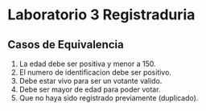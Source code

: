 # Laboratorio 3 Registraduria

## Casos de Equivalencia

1. La edad debe ser positiva y menor a 150.
2. El numero de identificacion debe ser positivo.
3. Debe estar vivo para ser un votante valido.
4. Debe ser mayor de edad para poder votar.
5. Que no haya sido registrado previamente (duplicado).
